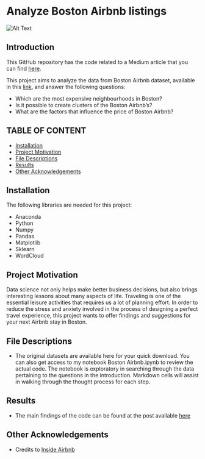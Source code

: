 # Analyze Boston Airbnb listings

![Alt Text](https://a.travel-assets.com/findyours-php/viewfinder/images/res40/476000/476709-Downtown-Boston.jpg)

Introduction
------------
This GitHub repository has the code related to a Medium article that you can find [here]().

This project aims to analyze the data from Boston Airbnb dataset, available in this [link](http://insideairbnb.com/get-the-data.html), and answer the following questions:

* Which are the most expensive neighbourhoods in Boston?
* Is it possible to create clusters of the Boston Airbnb’s?
* What are the factors that influence the price of Boston Airbnb?

TABLE OF CONTENT
---------------------

 * [Installation](#installation)
 * [Project Motivation](#motivation)
 * [File Descriptions](#files)
 * [Results](#results)
 * [Other Acknowledgements](#acknowledgements)

Installation <a name="installation"></a>
------------
The following libraries are needed for this project:
* Anaconda
* Python
* Numpy
* Pandas
* Matplotlib
* Sklearn
* WordCloud

Project Motivation <a name="motivation"></a>
------------
Data science not only helps make better business decisions, but also brings interesting lessons about many aspects of life. Traveling is one of the essential leisure activities that requires us a lot of planning effort. In order to reduce the stress and anxiety involved in the process of designing a perfect travel experience, this project wants to offer findings and suggestions for your next Airbnb stay in Boston.

File Descriptions <a name="files"></a>
------------
* The original datasets are available here for your quick download. You can also get access to my notebook Boston Airbnb.ipynb to review the actual code. The notebook is exploratory in searching through the data pertaining to the questions in the introduction. Markdown cells will assist in walking through the thought process for each step.

Results <a name="results"></a>
------------
* The main findings of the code can be found at the post available [here]()

Other Acknowledgements <a name="acknowledgements"></a>
------------
* Credits to [Inside Airbnb](http://insideairbnb.com/get-the-data.html)
